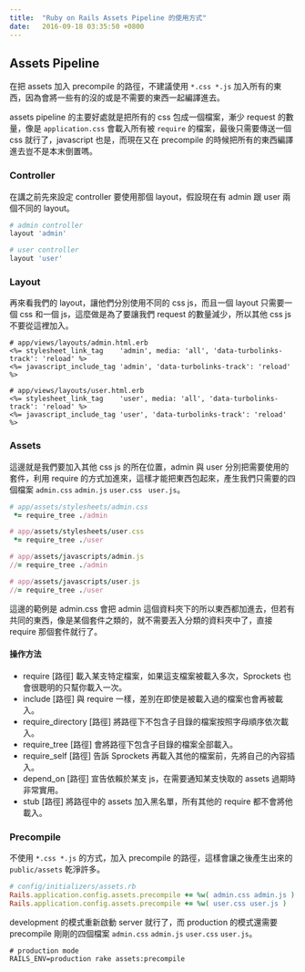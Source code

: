 ```yaml
---
title:  "Ruby on Rails Assets Pipeline 的使用方式"
date:   2016-09-18 03:35:50 +0800
---
```


## Assets Pipeline
在把 assets 加入 precompile 的路徑，不建議使用 `*.css *.js` 加入所有的東西，因為會將一些有的沒的或是不需要的東西一起編譯進去。

assets pipeline 的主要好處就是把所有的 css 包成一個檔案，漸少 request 的數量，像是 `application.css` 會載入所有被 `require` 的檔案，最後只需要傳送一個 css 就行了，javascript 也是，而現在又在 precompile 的時候把所有的東西編譯進去豈不是本末倒置嗎。

### Controller
在講之前先來設定 controller 要使用那個 layout，假設現在有 admin 跟 user 兩個不同的 layout。

```ruby
# admin controller
layout 'admin'

# user controller
layout 'user'
```

### Layout
再來看我們的 layout，讓他們分別使用不同的 css js，而且一個 layout 只需要一個 css 和一個 js，這麼做是為了要讓我們 request 的數量減少，所以其他 css js 不要從這裡加入。

```erb
# app/views/layouts/admin.html.erb
<%= stylesheet_link_tag    'admin', media: 'all', 'data-turbolinks-track': 'reload' %>
<%= javascript_include_tag 'admin', 'data-turbolinks-track': 'reload' %>

# app/views/layouts/user.html.erb
<%= stylesheet_link_tag    'user', media: 'all', 'data-turbolinks-track': 'reload' %>
<%= javascript_include_tag 'user', 'data-turbolinks-track': 'reload' %>
```

### Assets
這邊就是我們要加入其他 css js 的所在位置，admin 與 user 分別把需要使用的套件，利用 require 的方式加進來，這樣才能把東西包起來，產生我們只需要的四個檔案 `admin.css` `admin.js` `user.css` ` user.js`。

```ruby
# app/assets/stylesheets/admin.css
 *= require_tree ./admin

# app/assets/stylesheets/user.css
 *= require_tree ./user

# app/assets/javascripts/admin.js
//= require_tree ./admin

# app/assets/javascripts/user.js
//= require_tree ./user
```

這邊的範例是 admin.css 會把 admin 這個資料夾下的所以東西都加進去，但若有共同的東西，像是某個套件之類的，就不需要丟入分類的資料夾中了，直接 require 那個套件就行了。

#### 操作方法

- require [路徑] 載入某支特定檔案，如果這支檔案被載入多次，Sprockets 也會很聰明的只幫你載入一次。
- include [路徑] 與 require 一樣，差別在即使是被載入過的檔案也會再被載入。
- require_directory [路徑] 將路徑下不包含子目錄的檔案按照字母順序依次載入。
- require_tree [路徑] 會將路徑下包含子目錄的檔案全部載入。
- require_self [路徑] 告訴 Sprockets 再載入其他的檔案前，先將自己的內容插入。
- depend_on [路徑] 宣告依賴於某支 js，在需要通知某支快取的 assets 過期時非常實用。
- stub [路徑] 將路徑中的 assets 加入黑名單，所有其他的 require 都不會將他載入。


### Precompile

不使用 `*.css *.js` 的方式，加入 precompile 的路徑，這樣會讓之後產生出來的 `public/assets` 乾淨許多。

```ruby
# config/initializers/assets.rb  
Rails.application.config.assets.precompile += %w( admin.css admin.js )
Rails.application.config.assets.precompile += %w( user.css user.js )
```

development 的模式重新啟動 server 就行了，而 production 的模式還需要 precompile 剛剛的四個檔案 `admin.css` `admin.js` `user.css` `user.js`。

```shell
# production mode
RAILS_ENV=production rake assets:precompile
```
